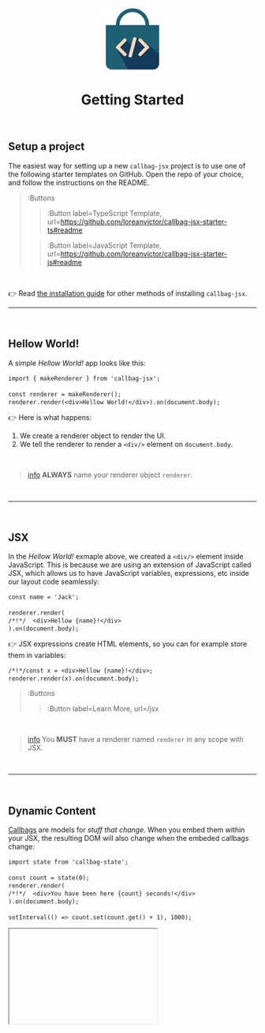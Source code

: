 <div align="center">
  <img src="/docs/assets/callbag-jsx.svg" width="128px"/>
  <h1>Getting Started</h1>
</div>

<br>

## Setup a project

The easiest way for setting up a new `callbag-jsx` project is to use one of the following
starter templates on GitHub. Open the repo of your choice, and follow the instructions on the README.

> :Buttons
> > :Button label=TypeScript Template, url=https://github.com/loreanvictor/callbag-jsx-starter-ts#readme
>
> > :Button label=JavaScript Template, url=https://github.com/loreanvictor/callbag-jsx-starter-js#readme

<br>

👉 Read [the installation guide](/install) for other methods of installing `callbag-jsx`.

---

<br>

## Hellow World!

A simple _Hellow World!_ app looks like this:

```tsx
import { makeRenderer } from 'callbag-jsx';

const renderer = makeRenderer();
renderer.render(<div>Hellow World!</div>).on(document.body);
```

👉 Here is what happens:
1. We create a renderer object to render the UI.
1. We tell the renderer to render a `<div/>` element on `document.body`.

<br>

> [info](:Icon (align=-6px)) **ALWAYS** name your renderer object `renderer`.

<br>

---

<br>

## JSX

In the _Hellow World!_ exmaple above, we created a `<div/>` element inside JavaScript.
This is because we are using an extension of JavaScript called JSX, which allows us to
have JavaScript variables, expressions, etc inside our layout code seamlessly:

```tsx
const name = 'Jack';

renderer.render(
/*!*/  <div>Hellow {name}!</div>
).on(document.body);
```

👉 JSX expressions create HTML elements, so you can for example store them in variables:

```tsx
/*!*/const x = <div>Hellow {name}!</div>;
renderer.render(x).on(document.body);
```

> :Buttons
> > :Button label=Learn More, url=/jsx

<br>

> [info](:Icon (align=-6px)) You **MUST** have a renderer named `renderer` in any scope with JSX.

<br>

---

<br>

## Dynamic Content

[Callbags](/reactivity/callbags) are models for _stuff that change_.
When you embed them within your JSX, 
the resulting DOM will also change when the embeded callbags change:

```tsx
import state from 'callbag-state';

const count = state(0);
renderer.render(
/*!*/  <div>You have been here {count} seconds!</div>
).on(document.body);

setInterval(() => count.set(count.get() + 1), 1000);
```
<iframe deferred-src="https://callbag-jsx-demo-timer.stackblitz.io" height="192"/>

> :Buttons
> > :Button label=Playground, url=https://stackblitz.com/edit/callbag-jsx-demo-timer
>
> > :Button label=Learn More, url=/basics/content

<br>

👉 You can similarly bind attributes of DOM elements to callbags:

```tsx
<div title={count}>Hover to see how many seconds you've been here.</div>
```

> :Buttons
> > :Button label=Learn More, url=/basics/attributes

<br>

---

<br>

## DOM Events

You can capture DOM events by providing an event listener function:

```tsx
const count = state(0);

renderer.render(
/*!*/  <div onclick={() => count.set(count.get() + 1)}>
/*!*/    You have clicked this {count} times!
/*!*/  </div>
).on(document.body);
```
<iframe deferred-src="https://callbag-jsx-demo-clicks.stackblitz.io" height="192"/>

> :Buttons
> > :Button label=Playground, url=https://stackblitz.com/edit/callbag-jsx-demo-clicks?file=index.tsx
>
> > :Button label=Learn More, url=/basics/events

<br>

---

<br>

## User Input

You can fetch user input using `_state` attribute:

```tsx
const input = state('');

renderer.render(<>
/*!*/  <input _state={input} type='text' placeholder='type something ...'/>
/*!*/  <div>You typed: {input}</div>
</>).on(document.body);
```
<iframe deferred-src="https://callbag-jsx-demo-input.stackblitz.io" height="192"/>

> :Buttons
> > :Button label=Playground, url=https://stackblitz.com/edit/callbag-jsx-demo-input?file=index.tsx
>
> > :Button label=Learn More, url=/basics/inputs

<br>

---

<br>

## Dynamic Expressions

You can use [`expr`](https://github.com/loreanvictor/callbag-expr) 
to easily create callbags based on expressions from other callbags:

```tsx
import { expr } from 'callbag-common';

const input = state('');
const length = expr($ => $(input).length);

renderer.render(<>
/*!*/  <input _state={input} type='text' placeholder='type something ...'/>
/*!*/  <div>You typed {length} characters.</div>
</>).on(document.body);
```
<iframe deferred-src="https://callbag-jsx-demo-input1.stackblitz.io" height="192"/>

> :Buttons
> > :Button label=Playground, url=https://stackblitz.com/edit/callbag-jsx-demo-input1?file=index.tsx
>
> > :Button label=Learn More, url=/reactivity/expressions

<br>

---

<br>

## Dynamic Styles & Classes

Alongside dynamic content and attribute, you can specifically set dynamic styles
for your element by providing a _style map_ with some of its values being callbags:

```tsx
const count = state(0);

const add = () => count.set(count.get() + 1);
const color = expr($ => $(count) % 2 ? 'red' : 'green');

renderer.render(
/*!*/  <div onclick={add} style={{ color }}>
/*!*/    You have clicked {count} times!
/*!*/  </div>
).on(document.body);
```

<iframe height="192" deferred-src="https://callbag-jsx-demo.stackblitz.io/" />

> :Buttons
> > :Button label=Playground, url=https://stackblitz.com/edit/callbag-jsx-demo
>
> > :Button label=Learn More, url=/basics/styles

<br>

👉 Similarly, you can use callbags to dynamically change classes of a particular element.

```tsx
<div class={{ odd: expr($ => $(i) % 2 === 0) }}/>
```

> :Buttons
> > :Button label=Learn More, url=/basics/classes

<br>

---

<br>

## Conditional DOM

`<Conditional/>` component enables creating elements that appear conditionally:

```tsx
import { Conditional } from 'callbag-jsx';

const show = state(true);

renderer.render(<>
  <input type='checkbox' _state={show}/> Show stuff
/*!*/  <Conditional if={show}
/*!*/    then={() => <div>🦄🪕Stuff Are Shown ... 🪕🦄</div>}
/*!*/    else={() => <div>Not showing stuff</div>}
/*!*/  />
</>).on(document.body);
```

<iframe height="192" deferred-src="https://callbag-jsx-demo-conditional.stackblitz.io/" />

> :Buttons
> > :Button label=Playground, url=https://stackblitz.com/edit/callbag-jsx-demo-conditional
>
> > :Button label=Learn More, url=/basics/conditionals

<br>

---

<br>

## Dynamic Lists (Loops)

You can use `<List/>` component to create dynamic lists:

```tsx
import { List } from 'callbag-jsx';

const records = state([]);
const add = () => records.set(records.get().concat(new Date()));
const clear = () => records.set([]);

renderer.render(<>
/*!*/  <button onclick={add}>Add</button>
/*!*/  <button onclick={clear}>Clear</button>
/*!*/  <ul>
/*!*/    <List of={records} each={record => <li>{record}</li>}/>
/*!*/  </ul>
</>).on(document.body);
```

<iframe height="256" deferred-src="https://callbag-jsx-demo-list.stackblitz.io/" />

> :Buttons
> > :Button label=Playground, url=https://stackblitz.com/edit/callbag-jsx-demo-list
>
> > :Button label=Learn More, url=/basics/lists

<br>

---

## Data Fetching

You can use `<Wait/>` component for rendering based on data that is fetched asynchronously. 

```tsx
import { Wait } from 'callbag-jsx';

renderer.render(
  <Wait
    for={fetch('https://pokeapi.co/api/v2/pokemon/charizard').then(res => res.json())}
    with={() => <>Loading ...</>}
    then={pokemon => <h1>{pokemon.name}</h1>}
  />
).on(document.body);
```

<iframe height="256" deferred-src="https://callbag-jsx-demo-wait.stackblitz.io/" />

> :Buttons
> > :Button label=Playground, url=https://stackblitz.com/edit/callbag-jsx-demo-wait
>
> > :Button label=Learn More, url=/basics/wait

---

<br>

## Components

In `callbag-jsx`, components are functions that are used to create similar parts of the UI:

```tsx
const records = state([]);
const add = () => records.set(records.get().concat(new Date()));
const clear = () => records.set([]);

/*!*/function Record({ record }, renderer) {
/*!*/  const remove = () => records.set(records.get().filter(r => r !== record.get()));
/*!*/
/*!*/  return <div>{ record } <button onclick={remove}>X</button></div>
/*!*/}

renderer.render(
  <>
    <button onclick={add}>Add</button>
    <button onclick={clear}>Clear</button>
    <List of={records} each={record => <Record record={record}/>}/>
  </>
).on(document.body);
```

<iframe height="256" deferred-src="https://callbag-jsx-demo-components.stackblitz.io/" />

> :Buttons
> > :Button label=Playground, url=https://stackblitz.com/edit/callbag-jsx-demo-components
>
> > :Button label=Learn More, url=/components/overview

<br>

> [info](:Icon (align=-6px)) Components **MUST** have a second argument called `renderer`.

<br><br>

## Quick Links

- [JSX](/jsx)
- [Callbags](/reactivity/callbags)
- [Components Overview](/components/overview)
- [The DOM Renderer](/basics/renderer)

<br><br>

> :ToCPrevNext

<br><br>

<div align="center">
  <img src="/docs/assets/callbag.svg" width="256px"/>
</div>